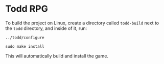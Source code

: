 Todd RPG
========

To build the project on Linux, create a directory called `todd-build` next to
the `todd` directory, and inside of it, run:

`../todd/configure`

`sudo make install`

This will automatically build and install the game.
